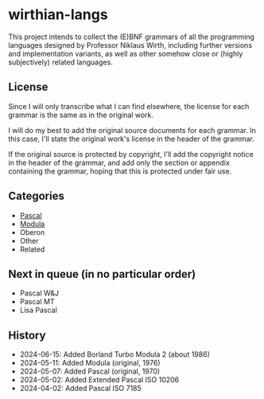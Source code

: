 # wirthian-langs

This project intends to collect the (E)BNF grammars of all the programming languages designed by Professor Niklaus Wirth, including further versions and implementation variants, as well as other somehow close or (highly subjectively) related languages.

## License

Since I will only transcribe what I can find elsewhere, the license for each grammar is the same as in the original work.

I will do my best to add the original source documents for each grammar. In this case, I'll state the original work's license in the header of the grammar.

If the original source is protected by copyright, I'll add the copyright notice in the header of the grammar, and add only the section or appendix containing the grammar, hoping that this is protected under fair use.

## Categories

- [Pascal](pascal/README.md)
- [Modula](modula/README.md)
- Oberon
- Other
- Related

## Next in queue (in no particular order)

- Pascal W&J
- Pascal MT
- Lisa Pascal

## History

- 2024-06-15: Added Borland Turbo Modula 2 (about 1986)
- 2024-05-11: Added Modula (original, 1976)
- 2024-05-07: Added Pascal (original, 1970)
- 2024-05-02: Added Extended Pascal ISO 10206
- 2024-04-02: Added Pascal ISO 7185
